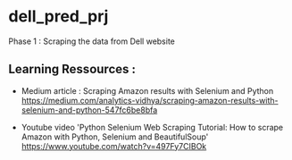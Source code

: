 # dell_pred_prj 

Phase 1 : Scraping the data from Dell website

## Learning Ressources : 

- Medium article : Scraping Amazon results with Selenium and Python 
https://medium.com/analytics-vidhya/scraping-amazon-results-with-selenium-and-python-547fc6be8bfa

- Youtube video 'Python Selenium Web Scraping Tutorial: How to scrape Amazon with Python, Selenium and BeautifulSoup' 
https://www.youtube.com/watch?v=497Fy7CIBOk


